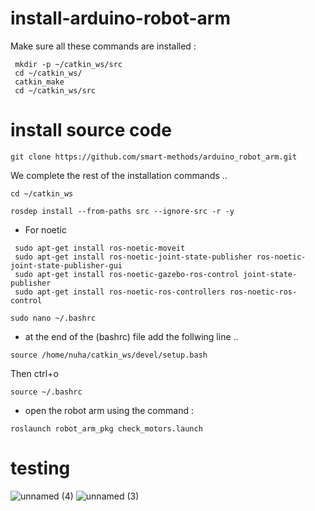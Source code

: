 # install-arduino-robot-arm
Make sure all these commands are installed :

```
 mkdir -p ~/catkin_ws/src
 cd ~/catkin_ws/
 catkin_make
 cd ~/catkin_ws/src
```
# install source code 
```
git clone https://github.com/smart-methods/arduino_robot_arm.git
``` 
 We complete the rest of the installation commands ..
```
cd ~/catkin_ws
``` 
```
rosdep install --from-paths src --ignore-src -r -y
```
* For noetic 
```
 sudo apt-get install ros-noetic-moveit
 sudo apt-get install ros-noetic-joint-state-publisher ros-noetic-joint-state-publisher-gui
 sudo apt-get install ros-noetic-gazebo-ros-control joint-state-publisher
 sudo apt-get install ros-noetic-ros-controllers ros-noetic-ros-control
```
```
sudo nano ~/.bashrc
```
* at the end of the (bashrc) file add the follwing line .. 
```
source /home/nuha/catkin_ws/devel/setup.bash
```
Then
ctrl+o
```
source ~/.bashrc
```
* open the robot arm using the command :
```
roslaunch robot_arm_pkg check_motors.launch
```
# testing
![unnamed (4)](https://user-images.githubusercontent.com/108008564/181065537-4100a1b3-0cba-45f2-ae85-2a933469b5ba.jpg)
![unnamed (3)](https://user-images.githubusercontent.com/108008564/181065621-0fbdceba-7216-4855-90b2-0a71e228d8cc.jpg)

